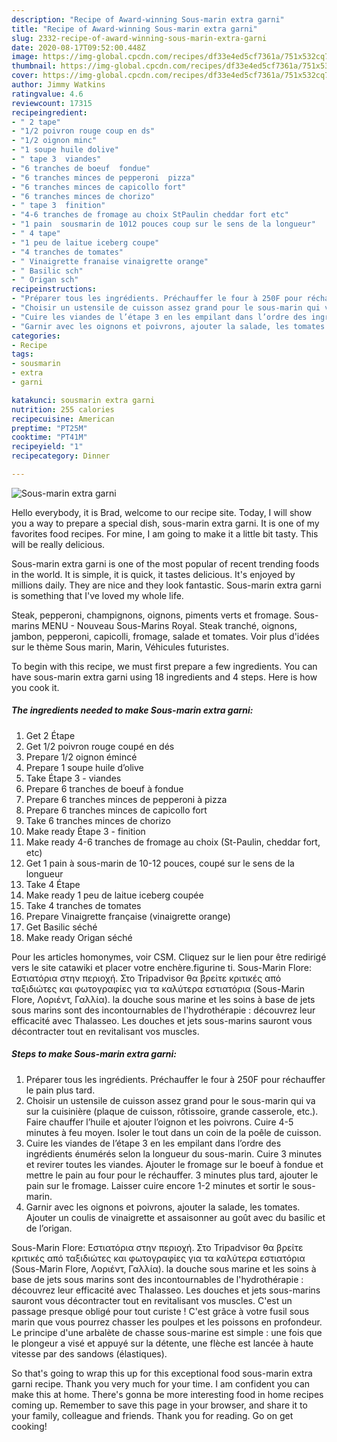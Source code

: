 ```yaml
---
description: "Recipe of Award-winning Sous-marin extra garni"
title: "Recipe of Award-winning Sous-marin extra garni"
slug: 2332-recipe-of-award-winning-sous-marin-extra-garni
date: 2020-08-17T09:52:00.448Z
image: https://img-global.cpcdn.com/recipes/df33e4ed5cf7361a/751x532cq70/sous-marin-extra-garni-photo-principale-de-la-recette.jpg
thumbnail: https://img-global.cpcdn.com/recipes/df33e4ed5cf7361a/751x532cq70/sous-marin-extra-garni-photo-principale-de-la-recette.jpg
cover: https://img-global.cpcdn.com/recipes/df33e4ed5cf7361a/751x532cq70/sous-marin-extra-garni-photo-principale-de-la-recette.jpg
author: Jimmy Watkins
ratingvalue: 4.6
reviewcount: 17315
recipeingredient:
- " 2 tape"
- "1/2 poivron rouge coup en ds"
- "1/2 oignon minc"
- "1 soupe huile dolive"
- " tape 3  viandes"
- "6 tranches de boeuf  fondue"
- "6 tranches minces de pepperoni  pizza"
- "6 tranches minces de capicollo fort"
- "6 tranches minces de chorizo"
- " tape 3  finition"
- "4-6 tranches de fromage au choix StPaulin cheddar fort etc"
- "1 pain  sousmarin de 1012 pouces coup sur le sens de la longueur"
- " 4 tape"
- "1 peu de laitue iceberg coupe"
- "4 tranches de tomates"
- " Vinaigrette franaise vinaigrette orange"
- " Basilic sch"
- " Origan sch"
recipeinstructions:
- "Préparer tous les ingrédients. Préchauffer le four à 250F pour réchauffer le pain plus tard."
- "Choisir un ustensile de cuisson assez grand pour le sous-marin qui va sur la cuisinière (plaque de cuisson, rôtissoire, grande casserole, etc.). Faire chauffer l’huile et ajouter l’oignon et les poivrons. Cuire 4-5 minutes à feu moyen. Isoler le tout dans un coin de la poêle de cuisson."
- "Cuire les viandes de l’étape 3 en les empilant dans l’ordre des ingrédients énumérés selon la longueur du sous-marin. Cuire 3 minutes et revirer toutes les viandes. Ajouter le fromage sur le boeuf à fondue et mettre le pain au four pour le réchauffer. 3 minutes plus tard, ajouter le pain sur le fromage. Laisser cuire encore 1-2 minutes et sortir le sous-marin."
- "Garnir avec les oignons et poivrons, ajouter la salade, les tomates. Ajouter un coulis de vinaigrette et assaisonner au goût avec du basilic et de l’origan."
categories:
- Recipe
tags:
- sousmarin
- extra
- garni

katakunci: sousmarin extra garni 
nutrition: 255 calories
recipecuisine: American
preptime: "PT25M"
cooktime: "PT41M"
recipeyield: "1"
recipecategory: Dinner

---
```



![Sous-marin extra garni](https://img-global.cpcdn.com/recipes/df33e4ed5cf7361a/751x532cq70/sous-marin-extra-garni-photo-principale-de-la-recette.jpg)

Hello everybody, it is Brad, welcome to our recipe site. Today, I will show you a way to prepare a special dish, sous-marin extra garni. It is one of my favorites food recipes. For mine, I am going to make it a little bit tasty. This will be really delicious.

Sous-marin extra garni is one of the most popular of recent trending foods in the world. It is simple, it is quick, it tastes delicious. It's enjoyed by millions daily. They are nice and they look fantastic. Sous-marin extra garni is something that I've loved my whole life.

Steak, pepperoni, champignons, oignons, piments verts et fromage. Sous-marins MENU - Nouveau Sous-Marins Royal. Steak tranché, oignons, jambon, pepperoni, capicolli, fromage, salade et tomates. Voir plus d&#39;idées sur le thème Sous marin, Marin, Véhicules futuristes.


To begin with this recipe, we must first prepare a few ingredients. You can have sous-marin extra garni using 18 ingredients and 4 steps. Here is how you cook it.

<!--inarticleads1-->

##### The ingredients needed to make Sous-marin extra garni:

1. Get  2 Étape
1. Get 1/2 poivron rouge coupé en dés
1. Prepare 1/2 oignon émincé
1. Prepare 1 soupe huile d’olive
1. Take  Étape 3 - viandes
1. Prepare 6 tranches de boeuf à fondue
1. Prepare 6 tranches minces de pepperoni à pizza
1. Prepare 6 tranches minces de capicollo fort
1. Take 6 tranches minces de chorizo
1. Make ready  Étape 3 - finition
1. Make ready 4-6 tranches de fromage au choix (St-Paulin, cheddar fort, etc)
1. Get 1 pain à sous-marin de 10-12 pouces, coupé sur le sens de la longueur
1. Take  4 Étape
1. Make ready 1 peu de laitue iceberg coupée
1. Take 4 tranches de tomates
1. Prepare  Vinaigrette française (vinaigrette orange)
1. Get  Basilic séché
1. Make ready  Origan séché


Pour les articles homonymes, voir CSM. Cliquez sur le lien pour être redirigé vers le site catawiki et placer votre enchère.figurine ti. Sous-Marin Flore: Εστιατόρια στην περιοχή. Στο Tripadvisor θα βρείτε κριτικές από ταξιδιώτες και φωτογραφίες για τα καλύτερα εστιατόρια (Sous-Marin Flore, Λοριέντ, Γαλλία). la douche sous marine et les soins à base de jets sous marins sont des incontournables de l&#39;hydrothérapie : découvrez leur efficacité avec Thalasseo. Les douches et jets sous-marins sauront vous décontracter tout en revitalisant vos muscles. 

<!--inarticleads2-->

##### Steps to make Sous-marin extra garni:

1. Préparer tous les ingrédients. Préchauffer le four à 250F pour réchauffer le pain plus tard.
1. Choisir un ustensile de cuisson assez grand pour le sous-marin qui va sur la cuisinière (plaque de cuisson, rôtissoire, grande casserole, etc.). Faire chauffer l’huile et ajouter l’oignon et les poivrons. Cuire 4-5 minutes à feu moyen. Isoler le tout dans un coin de la poêle de cuisson.
1. Cuire les viandes de l’étape 3 en les empilant dans l’ordre des ingrédients énumérés selon la longueur du sous-marin. Cuire 3 minutes et revirer toutes les viandes. Ajouter le fromage sur le boeuf à fondue et mettre le pain au four pour le réchauffer. 3 minutes plus tard, ajouter le pain sur le fromage. Laisser cuire encore 1-2 minutes et sortir le sous-marin.
1. Garnir avec les oignons et poivrons, ajouter la salade, les tomates. Ajouter un coulis de vinaigrette et assaisonner au goût avec du basilic et de l’origan.


Sous-Marin Flore: Εστιατόρια στην περιοχή. Στο Tripadvisor θα βρείτε κριτικές από ταξιδιώτες και φωτογραφίες για τα καλύτερα εστιατόρια (Sous-Marin Flore, Λοριέντ, Γαλλία). la douche sous marine et les soins à base de jets sous marins sont des incontournables de l&#39;hydrothérapie : découvrez leur efficacité avec Thalasseo. Les douches et jets sous-marins sauront vous décontracter tout en revitalisant vos muscles. C&#39;est un passage presque obligé pour tout curiste ! C&#39;est grâce à votre fusil sous marin que vous pourrez chasser les poulpes et les poissons en profondeur. Le principe d&#39;une arbalète de chasse sous-marine est simple : une fois que le plongeur a visé et appuyé sur la détente, une flèche est lancée à haute vitesse par des sandows (élastiques). 

So that's going to wrap this up for this exceptional food sous-marin extra garni recipe. Thank you very much for your time. I am confident you can make this at home. There's gonna be more interesting food in home recipes coming up. Remember to save this page in your browser, and share it to your family, colleague and friends. Thank you for reading. Go on get cooking!
